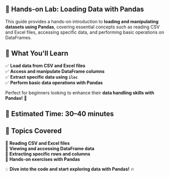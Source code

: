 ## 📂 Hands-on Lab: Loading Data with Pandas  

This guide provides a hands-on introduction to **loading and manipulating datasets using Pandas**, covering essential concepts such as reading CSV and Excel files, accessing specific data, and performing basic operations on DataFrames.  

## 🎯 What You'll Learn  
✅ **Load data from CSV and Excel files**  
✅ **Access and manipulate DataFrame columns**  
✅ **Extract specific data using `iloc`**  
✅ **Perform basic data operations with Pandas**  

Perfect for beginners looking to enhance their **data handling skills with Pandas!** 🚀  

## 📌 Estimated Time: **30–40 minutes**  

## 📂 Topics Covered  
📌 **Reading CSV and Excel files**  
📌 **Viewing and accessing DataFrame data**  
📌 **Extracting specific rows and columns**  
📌 **Hands-on exercises with Pandas**  

💡 **Dive into the code and start exploring data with Pandas!** 🔥  
